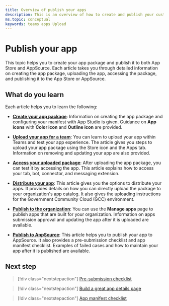 ```yaml
---
title: Overview of publish your apps
description: This is an overview of how to create and publish your custom app.
ms.topic: conceptual 
keywords: teams apps Upload
---
```


# Publish your app

This topic helps you to create your app package and publish it to both App Store and AppSource. Each article takes you through detailed information on creating the app package, uploading the app, accessing the package, and publishing it to the App Store or AppSource.

## What do you learn

Each article helps you to learn the following:

* [**Create your app package**](~/concepts/deploy-and-publish/apps-package.md): Information on creating the app package and configuring your manifest with App Studio is given. Guidance on **App icons** with **Color icon** and **Outline icon** are provided.

* [**Upload your app for a team**](~/concepts/deploy-and-publish/apps-upload.md): You can learn to upload your app within Teams and test your app experience. The article gives you steps to upload your app package using the Store icon and the Apps tab. Information on removing and updating your app are also provided.

* [**Access your uploaded package**](~/concepts/deploy-and-publish/apps-access.md): After uploading the app package, you can test it by accessing the app. This article explains how to access your tab, bot, connector, and messaging extension.

* [**Distribute your app**](~/concepts/deploy-and-publish/overview.md): This article gives you the options to distribute your apps. It provides details on how you can directly upload the package to your organization's app catalog. It also gives the uploading instructions for the Government Community Cloud (GCC) environment.

* [**Publish to the organization**](https://docs.microsoft.com/MicrosoftTeams/manage-apps?toc=%2Fmicrosoftteams%2Fplatform%2Ftoc.json&bc=%2FMicrosoftTeams%2Fbreadcrumb%2Ftoc.json#publish-a-custom-app-to-your-organizations-app-store): You can use the **Manage apps** page to publish apps that are built for your organization. Information on apps submission approval and updating the app after it is uploaded are available.

* [**Publish to AppSource**](~/concepts/deploy-and-publish/appsource/publish.md): This article helps you to publish your app to AppSource. It also provides a pre-submission checklist and app manifest checklist. Examples of failed cases and how to maintain your app after it is published are available.

## Next step

> [!div class="nextstepaction"]
> [Pre-submission checklist](~/concepts/deploy-and-publish/appsource/prepare/submission-checklist.md)

> [!div class="nextstepaction"]
> [Build a great app details page](~/concepts/deploy-and-publish/appsource/prepare/detail-page-checklist.md)

> [!div class="nextstepaction"]
> [App manifest checklist](~/concepts/deploy-and-publish/appsource/prepare/app-manifest-checklist.md)

